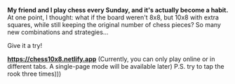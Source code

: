 **My friend and I play chess every Sunday, and it's actually become a habit.**
At one point, I thought: what if the board weren't 8x8, but 10x8 with extra squares, while still keeping the original number of chess pieces? So many new combinations and strategies...

Give it a try!

**https://chess10x8.netlify.app** 
(Currently, you can only play online or in different tabs. A single-page mode will be available later)
P.S. try to tap the rook three times)))
